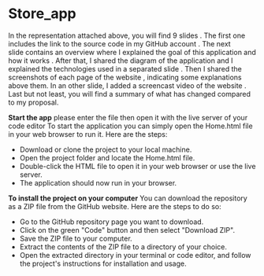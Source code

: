 # Store_app 
In the representation attached above, you will find 9 slides . The first one includes the link to the source code in my GitHub account . 
The next slide contains an overview where I explained the goal of this application and how it works .
After that, I shared the diagram of the application and I explained the technologies used in a separated slide .
Then I shared the screenshots of each page of the website , indicating some explanations above them. In an other slide, I added a screencast video of the website .
Last but not least, you will find a summary of what has changed compared to my proposal. 

**Start the app** 
 please enter the file then open it with the live server of your code editor 
 To start the application you can simply open the Home.html  file in your web browser to run it. Here are the steps:

- Download or clone the project to your local machine.
- Open the project folder and locate the Home.html file.
- Double-click the HTML file to open it in your web browser or use the live server.
- The application should now run in your browser.

**To install the project on your computer** 
You can download the repository as a ZIP file from the GitHub website. Here are the steps to do so:

- Go to the GitHub repository page you want to download.
- Click on the green "Code" button and then select "Download ZIP".
- Save the ZIP file to your computer.
- Extract the contents of the ZIP file to a directory of your choice.
- Open the extracted directory in your terminal or code editor, and follow the project's instructions for installation and usage. 

